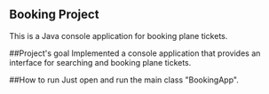 ## Booking Project

This is a Java console application for booking plane tickets.

##Project's goal
Implemented a console application that provides an interface for searching and booking plane tickets.

##How to run
Just open and run the main class "BookingApp".
